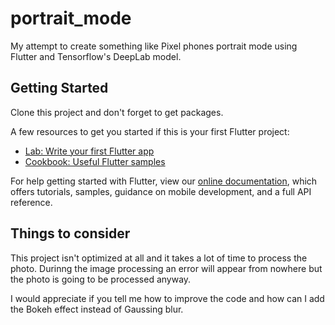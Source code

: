 # portrait_mode

My attempt to create something like Pixel phones portrait mode using Flutter and Tensorflow's DeepLab model.

## Getting Started

Clone this project and don't forget to get packages.

A few resources to get you started if this is your first Flutter project:

- [Lab: Write your first Flutter app](https://flutter.dev/docs/get-started/codelab)
- [Cookbook: Useful Flutter samples](https://flutter.dev/docs/cookbook)

For help getting started with Flutter, view our
[online documentation](https://flutter.dev/docs), which offers tutorials,
samples, guidance on mobile development, and a full API reference.

## Things to consider

This project isn't optimized at all and it takes a lot of time to process the photo. Durinng the image processing an error will appear from nowhere but the photo is going to be processed anyway.

I would appreciate if you tell me how to improve the code and how can I add the Bokeh effect instead of Gaussing blur.
